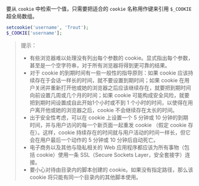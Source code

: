 要从 `cookie` 中检索一个值，只需要把适合的 `cookie` 名称用作键来引用 `$_COOKIE` 超全局数组。

```php
setcookie('username', 'Trout');
$_COOKIE['username'];
```

> 提示：
> + 有些浏览器难以处理没有列出每个参数的 cookie。显式指出每个参数，甚至是一个空字符串，对于所有浏览器将得到更可靠的结果。
> + 对于 cookie 的到期时间有一些一般性的指导原则：如果 cookie 应该持续存在于会话一样长的时间，就不要设置到期时间；如果 cookie 在用户关闭并重新打开他或她的浏览器之后应该继续存在，就要把到期时间向前设置几周或几个月的时间；如果 cookie 可能构成安全风险，就要把到期时间设置成自此开始1个小时或不到 1 个小时的时间，以使得在用户离开他或她的浏览器之后，cookie 不会继续存在太长的时间。
> + 出于安全性考虑，可以在 cookie 上设置一个 5 分钟或 10 分钟的到期时间，并与用户访问的每一个新页面一起重发 cookie （假定 cookie 存在）。这样，cookie 持续存在的时间就与用户活动的时间一样长，但它会在用户最后一个动作的 5 分钟或 10 分钟后自动死亡。
> + 电子商务以及其他与隐私相关的 Web 应用程序都应该为所有事物（包括 cookie）使用一条 SSL（Secure Sockets Layer，安全套接字）连接。
> + 要小心对待由目录内的脚本创建的 cookie。如果没有指定路径，那么该 cookie 将只能有同一个目录内的其他脚本使用。

